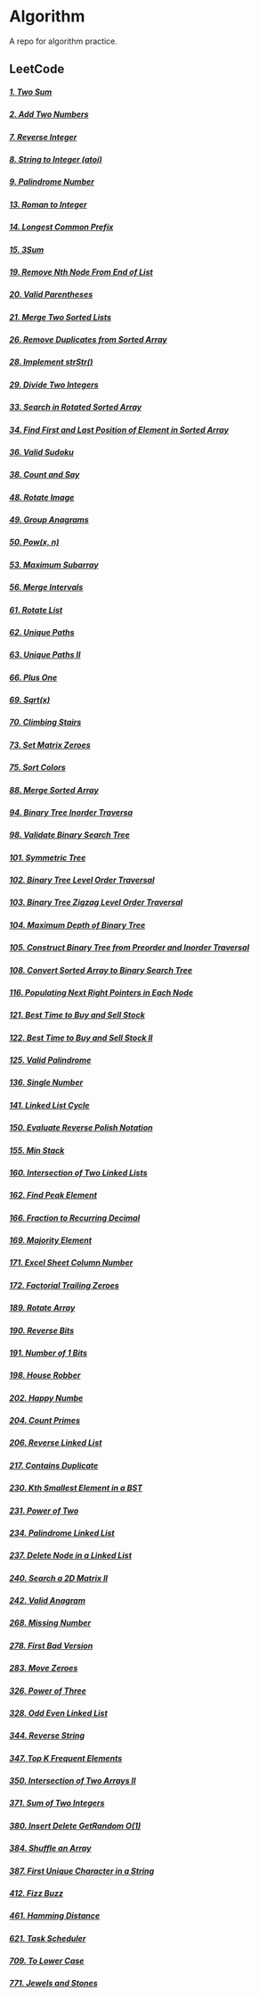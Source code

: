 # Algorithm

A repo for algorithm practice.

## LeetCode

##### [1. Two Sum](https://github.com/masteroy/algorithm/issues/33)
##### [2. Add Two Numbers](https://github.com/masteroy/algorithm/issues/7)
##### [7. Reverse Integer](https://github.com/masteroy/algorithm/issues/34)
##### [8. String to Integer (atoi)](https://github.com/masteroy/algorithm/issues/35)
##### [9. Palindrome Number](https://github.com/masteroy/algorithm/issues/23)
##### [13. Roman to Integer](https://github.com/masteroy/algorithm/issues/36)
##### [14. Longest Common Prefix](https://github.com/masteroy/algorithm/issues/78)
##### [15. 3Sum](https://github.com/masteroy/algorithm/issues/8)
##### [19. Remove Nth Node From End of List](https://github.com/masteroy/algorithm/issues/37)
##### [20. Valid Parentheses](https://github.com/masteroy/algorithm/issues/38)
##### [21. Merge Two Sorted Lists](https://github.com/masteroy/algorithm/issues/39)
##### [26. Remove Duplicates from Sorted Array](https://github.com/masteroy/algorithm/issues/40)
##### [28. Implement strStr()](https://github.com/masteroy/algorithm/issues/41)
##### [29. Divide Two Integers](https://github.com/masteroy/algorithm/issues/21)
##### [33. Search in Rotated Sorted Array](https://github.com/masteroy/algorithm/issues/30)
##### [34. Find First and Last Position of Element in Sorted Array](https://github.com/masteroy/algorithm/issues/19)
##### [36. Valid Sudoku](https://github.com/masteroy/algorithm/issues/42)
##### [38. Count and Say](https://github.com/masteroy/algorithm/issues/43)
##### [48. Rotate Image](https://github.com/masteroy/algorithm/issues/32)
##### [49. Group Anagrams](https://github.com/masteroy/algorithm/issues/9)
##### [50. Pow(x, n)](https://github.com/masteroy/algorithm/issues/20)
##### [53. Maximum Subarray](https://github.com/masteroy/algorithm/issues/44)
##### [56. Merge Intervals](https://github.com/masteroy/algorithm/issues/13)
##### [61. Rotate List](https://github.com/masteroy/algorithm/issues/86)
##### [62. Unique Paths](https://github.com/masteroy/algorithm/issues/17)
##### [63. Unique Paths II](https://github.com/masteroy/algorithm/issues/18)
##### [66. Plus One](https://github.com/masteroy/algorithm/issues/79)
##### [69. Sqrt(x)](https://github.com/masteroy/algorithm/issues/45)
##### [70. Climbing Stairs](https://github.com/masteroy/algorithm/issues/46)
##### [73. Set Matrix Zeroes](https://github.com/masteroy/algorithm/issues/4)
##### [75. Sort Colors](https://github.com/masteroy/algorithm/issues/1)
##### [88. Merge Sorted Array](https://github.com/masteroy/algorithm/issues/47)
##### [94. Binary Tree Inorder Traversa](https://github.com/masteroy/algorithm/issues/2)
##### [98. Validate Binary Search Tree](https://github.com/masteroy/algorithm/issues/48)
##### [101. Symmetric Tree](https://github.com/masteroy/algorithm/issues/80)
##### [102. Binary Tree Level Order Traversal](https://github.com/masteroy/algorithm/issues/49)
##### [103. Binary Tree Zigzag Level Order Traversal](https://github.com/masteroy/algorithm/issues/85)
##### [104. Maximum Depth of Binary Tree](https://github.com/masteroy/algorithm/issues/28)
##### [105. Construct Binary Tree from Preorder and Inorder Traversal](https://github.com/masteroy/algorithm/issues/84)
##### [108. Convert Sorted Array to Binary Search Tree](https://github.com/masteroy/algorithm/issues/50)
##### [116. Populating Next Right Pointers in Each Node](https://github.com/masteroy/algorithm/issues/11)
##### [121. Best Time to Buy and Sell Stock](https://github.com/masteroy/algorithm/issues/51)
##### [122. Best Time to Buy and Sell Stock II](https://github.com/masteroy/algorithm/issues/52)
##### [125. Valid Palindrome](https://github.com/masteroy/algorithm/issues/53)
##### [136. Single Number](https://github.com/masteroy/algorithm/issues/54)
##### [141. Linked List Cycle](https://github.com/masteroy/algorithm/issues/55)
##### [150. Evaluate Reverse Polish Notation](https://github.com/masteroy/algorithm/issues/14)
##### [155. Min Stack](https://github.com/masteroy/algorithm/issues/56)
##### [160. Intersection of Two Linked Lists](https://github.com/masteroy/algorithm/issues/5)
##### [162. Find Peak Element](https://github.com/masteroy/algorithm/issues/12)
##### [166. Fraction to Recurring Decimal](https://github.com/masteroy/algorithm/issues/22)
##### [169. Majority Element](https://github.com/masteroy/algorithm/issues/3)
##### [171. Excel Sheet Column Number](https://github.com/masteroy/algorithm/issues/15)
##### [172. Factorial Trailing Zeroes](https://github.com/masteroy/algorithm/issues/57)
##### [189. Rotate Array](https://github.com/masteroy/algorithm/issues/58)
##### [190. Reverse Bits](https://github.com/masteroy/algorithm/issues/59)
##### [191. Number of 1 Bits](https://github.com/masteroy/algorithm/issues/60)
##### [198. House Robber](https://github.com/masteroy/algorithm/issues/61)
##### [202. Happy Numbe](https://github.com/masteroy/algorithm/issues/62)
##### [204. Count Primes](https://github.com/masteroy/algorithm/issues/63)
##### [206. Reverse Linked List](https://github.com/masteroy/algorithm/issues/64)
##### [217. Contains Duplicate](https://github.com/masteroy/algorithm/issues/65)
##### [230. Kth Smallest Element in a BST](https://github.com/masteroy/algorithm/issues/83)
##### [231. Power of Two](https://github.com/masteroy/algorithm/issues/24)
##### [234. Palindrome Linked List](https://github.com/masteroy/algorithm/issues/66)
##### [237. Delete Node in a Linked List](https://github.com/masteroy/algorithm/issues/31)
##### [240. Search a 2D Matrix II](https://github.com/masteroy/algorithm/issues/82)
##### [242. Valid Anagram](https://github.com/masteroy/algorithm/issues/67)
##### [268. Missing Number](https://github.com/masteroy/algorithm/issues/68)
##### [278. First Bad Version](https://github.com/masteroy/algorithm/issues/69)
##### [283. Move Zeroes](https://github.com/masteroy/algorithm/issues/70)
##### [326. Power of Three](https://github.com/masteroy/algorithm/issues/71)
##### [328. Odd Even Linked List](https://github.com/masteroy/algorithm/issues/72)
##### [344. Reverse String](https://github.com/masteroy/algorithm/issues/29)
##### [347. Top K Frequent Elements](https://github.com/masteroy/algorithm/issues/81)
##### [350. Intersection of Two Arrays II](https://github.com/masteroy/algorithm/issues/73)
##### [371. Sum of Two Integers](https://github.com/masteroy/algorithm/issues/10)
##### [380. Insert Delete GetRandom O(1)](https://github.com/masteroy/algorithm/issues/87)
##### [384. Shuffle an Array](https://github.com/masteroy/algorithm/issues/74)
##### [387. First Unique Character in a String](https://github.com/masteroy/algorithm/issues/75)
##### [412. Fizz Buzz](https://github.com/masteroy/algorithm/issues/76)
##### [461. Hamming Distance](https://github.com/masteroy/algorithm/issues/27)
##### [621. Task Scheduler](https://github.com/masteroy/algorithm/issues/77)
##### [709. To Lower Case](https://github.com/masteroy/algorithm/issues/26)
##### [771. Jewels and Stones](https://github.com/masteroy/algorithm/issues/25)
